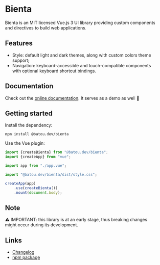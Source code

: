 # Bienta

Bienta is an MIT licensed Vue.js 3 UI library providing custom components and
directives to build web applications.

## Features

* Style: default light and dark themes, along with custom colors theme support;
* Navigation: keyboard-accessible and touch-compatible components with optional
  keyboard shortcut bindings.

## Documentation

Check out the [online documentation](https://bienta.batou.dev). It serves as a
demo as well 🚀

## Getting started

Install the dependency:

```shell
npm install @batou.dev/bienta
```

Use the Vue plugin:

```typescript
import {createBienta} from "@batou.dev/bienta";
import {createApp} from "vue";

import app from "./app.vue";

import "@batou.dev/bienta/dist/style.css";

createApp(app)
    .use(createBienta())
    .mount(document.body);
```

## Note

⚠️ IMPORTANT: this library is at an early stage, thus breaking changes might
occur during its development.

## Links

* [Changelog](https://github.com/vbatoufflet/bienta/blob/master/CHANGELOG.md)
* [npm package](https://www.npmjs.com/package/@batou.dev/bienta)
